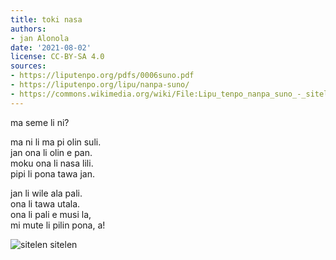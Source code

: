 ```yaml
---
title: toki nasa
authors:
- jan Alonola
date: '2021-08-02'
license: CC-BY-SA 4.0
sources:
- https://liputenpo.org/pdfs/0006suno.pdf
- https://liputenpo.org/lipu/nanpa-suno/
- https://commons.wikimedia.org/wiki/File:Lipu_tenpo_nanpa_suno_-_sitelen_sitelen.png
---
```


ma seme li ni?

ma ni li ma pi olin suli.  
jan ona li olin e pan.  
moku ona li nasa lili.  
pipi li pona tawa jan.

jan li wile ala pali.  
ona li tawa utala.  
ona li pali e musi la,  
mi mute li pilin pona, a!

![sitelen sitelen](https://commons.wikimedia.org/wiki/File:Lipu_tenpo_nanpa_suno_-_sitelen_sitelen.png)